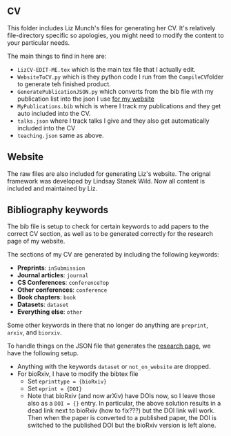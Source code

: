 ## CV

This folder includes Liz Munch's files for generating her CV.  It's relatively file-directory specific so apologies, you might need to modify the content to your particular needs.

The main things to find in here are:

- `LizCV-EDIT-ME.tex` which is the main tex file that I actually edit.
- `WebsiteToCV.py` which is they python code I run from the `CompileCV`folder to generate teh finished product.
- `GeneratePublicationJSON.py` which converts from the bib file with my publication list into the json I use [for my website](http://elizabethmunch.com/research)
- `MyPublications.bib` which is where I track my publications and they get auto included into the CV.
- `talks.json` where I track talks I give and they also get automatically included into the CV
- `teaching.json` same as above.

## Website

The raw files are also included for generating Liz's website. The orignal framework was developed by Lindsay Stanek Wild. Now all content is included and maintained by Liz.

## Bibliography keywords

The bib file is setup to check for certain keywords to add papers to the correct CV section, as well as to be generated correctly for the research page of my website.

The sections of my CV are generated by including the following keywords:

- **Preprints**: `inSubmission`
- **Journal articles**: `journal`
- **CS Conferences**: `conferenceTop`
- **Other conferences**: `conference`
- **Book chapters**: `book`
- **Datasets**: `dataset`
- **Everything else**: `other`

Some other keywords in there that no longer do anything are `preprint`, `arxiv`, and `biorxiv`.

To handle things on the JSON file that generates the [research page](elizabethmunch.com/research), we have the following setup.

- Anything with the keywords  `dataset` or `not_on_website`  are dropped.
- For bioRxiv, I have to modify the bibtex file
  - Set `eprinttype = {bioRxiv}`
  - Set `eprint = {DOI}`
  - Note that bioRxiv (and now arXiv) have DOIs now, so I leave those also as a `DOI = {}` entry. In particular, the above solution results in a dead link next to bioRxiv (how to fix???) but the DOI link will work. Then when the paper is converted to a published paper, the DOI is switched to the published DOI but the bioRxiv version is left alone.
